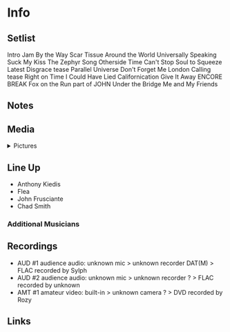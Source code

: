 # Info

## Setlist

Intro Jam
By the Way
Scar Tissue
Around the World
Universally Speaking
Suck My Kiss
The Zephyr Song
Otherside
Time
Can't Stop
Soul to Squeeze
Latest Disgrace tease
Parallel Universe
Don't Forget Me
London Calling tease
Right on Time
I Could Have Lied
Californication
Give It Away
ENCORE BREAK
Fox on the Run part of JOHN
Under the Bridge
Me and My Friends

## Notes

## Media 

<details>
  <summary>Pictures</summary>
  <!--<img alt="Setlist" title="Setlist" src="_.jpg" height="200" />
  <img alt="Ticket" title="Ticket" src="_.jpg" height="200" />
  <img alt="Flyer" title="Flyer" src="_.jpg" height="200" />
  <img alt="Clipping" title="Clipping" src="_.jpg" height="200" />-->
</details>

## Line Up

* Anthony Kiedis
* Flea
* John Frusciante
* Chad Smith

### Additional Musicians

## Recordings

* AUD #1 audience audio: unknown mic > unknown recorder DAT(M) > FLAC recorded by Sylph
* AUD #2 audience audio: unknown mic > unknown recorder ? > FLAC recorded by unknown  
* AMT #1 amateur video: built-in > unknown camera ? > DVD recorded by Rozy

## Links